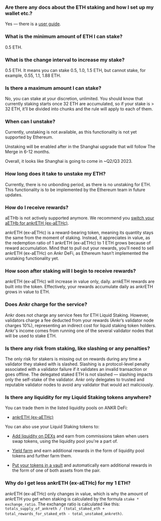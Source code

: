 ### Are there any docs about the ETH staking and how I set up my wallet etc.?

Yes — there is a [user guide](https://www.ankr.com/docs/staking/liquid-staking/eth/stake/).

### What is the minimum amount of ETH I can stake?

0.5 ETH.

### What is the change interval to increase my stake?

0.5 ETH. It means you can stake 0.5, 1.0, 1.5 ETH, but cannot stake, for example, 0.55, 1.1, 1.88 ETH.

### Is there a maximum amount I can stake?

No, you can stake at your discretion, unlimited. You should know that currently staking starts once 32 ETH are accumulated, so if your stake is > 32 ETH, it’ll be divided into chunks and the rule will apply to each of them.

### When can I unstake?

Currently, unstaking is not available, as this functionality is not yet supported by Ethereum.  

  

Unstaking will be enabled after in the Shanghai upgrade that will follow The Merge in 6-12 months.  

  

Overall, it looks like Shanghai is going to come in \~Q2/Q3 2023.

### How long does it take to unstake my ETH?

Currently, there is no unbonding period, as there is no unstaking for ETH. This functionality is to be implemented by the Ethereum team in future updates.

### How do I receive rewards?

aETHb is not actively supported anymore. We recommend you [switch your aETHb for ankrETH (ex-aETHc)](https://www.ankr.com/staking/switch/?from=aETHb).    

ankrETH (ex-aETHc) is a reward-bearing token, meaning its quantity stays the same from the moment of staking. Instead, it appreciates in value, as the redemption ratio of 1 ankrETH (ex-aETHc) to 1 ETH grows because of reward accumulation. Mind that to pull out your rewards, you’ll need to sell ankrETH (ex-aETHc) on Ankr DeFi, as Ethereum hasn’t implemented the unstaking functionality yet.

### How soon after staking will I begin to receive rewards?

ankrETH (ex-aETHc) will increase in value only, daily. arnkETH rewards are built into the token. Effectively, your rewards accumulate daily as ankrETH grows in value to ETH.

### Does Ankr charge for the service?

Ankr does not charge any service fees for ETH Liquid Staking. However, validators charge a fee deducted from your rewards (Ankr’s validator node charges 10%), representing an indirect cost for liquid staking token holders. Ankr's income comes from running one of the several validator nodes that will be used to stake ETH.

### Is there any risk from staking, like slashing or any penalties?

The only risk for stakers is missing out on rewards during any time a validator they staked with is slashed. Slashing is a protocol-level penalty associated with a validator failure if it validates an invalid transaction or goes offline. The delegated staked ETH is not slashed — slashing impacts only the self-stake of the validator. Ankr only delegates to trusted and reputable validator nodes to avoid any validator that would act maliciously.

### Is there any liquidity for my Liquid Staking tokens anywhere?

You can trade them in the listed liquidity pools on ANKR DeFi:

* [ankrETH (ex-aETHc)](https://www.ankr.com/staking/defi/?assets=ankrETH)

You can also use your Liquid Staking tokens to:

* [Add liquidity on DEXs](https://www.ankr.com/docs/staking/defi/liquidity-pools/) and earn from commissions taken when users swap tokens, using the liquidity pool you're a part of.

* [Yield farm](https://www.ankr.com/docs/staking/defi/yield-farming/) and earn additional rewards in the form of liquidity pool tokens and further farm them.

* [Put your tokens in a vault](https://www.ankr.com/docs/staking/defi/vaults/) and automatically earn additional rewards in the form of one of both assets from the pair.

### Why do I get less ankrETH (ex-aETHc) for my 1 ETH?

ankrETH (ex-aETHc) only changes in value, which is why the amount of ankrETH you get when staking is calculated by the formula `stake * exchange_ratio`. The exchange ratio is calculated like this: `totals_supply_of_ankreth / (total_staked_eth + total_rewards_for_staked_eth - total_unstaked_ankreth)`.
